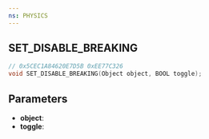 ```yaml
---
ns: PHYSICS
---
```

## SET_DISABLE_BREAKING

```c
// 0x5CEC1A84620E7D5B 0xEE77C326
void SET_DISABLE_BREAKING(Object object, BOOL toggle);
```

## Parameters
* **object**:
* **toggle**:
